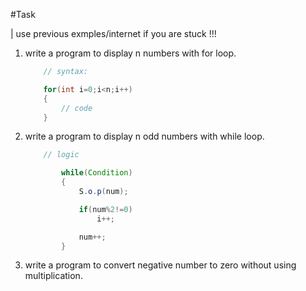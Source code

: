 
#Task

| use previous exmples/internet if you are stuck !!! 
1. write a program to display n numbers with for loop.
	
	```java
		// syntax:

		for(int i=0;i<n;i++)
		{
			// code
		}
	```

2. write a program to display n odd numbers with while loop.
	```java
		// logic

			while(Condition)
			{
				S.o.p(num);

				if(num%2!=0)
					i++;

				num++;
			}
	```
3. write a program to convert negative number to zero without using multiplication.




